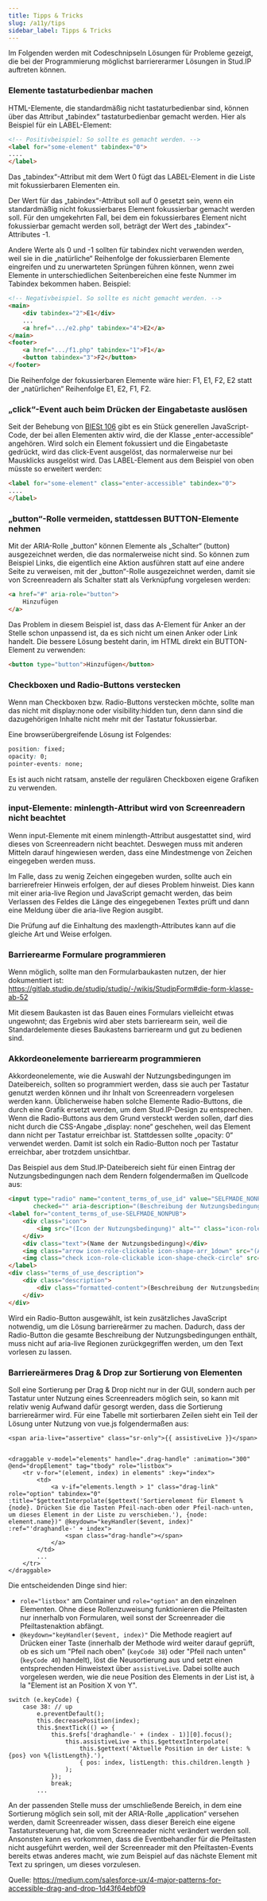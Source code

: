 ```yaml
---
title: Tipps & Tricks
slug: /a11y/tips
sidebar_label: Tipps & Tricks
---
```


Im Folgenden werden mit Codeschnipseln Lösungen für Probleme gezeigt, die bei der
Programmierung möglichst barriererarmer Lösungen in Stud.IP auftreten können.

### Elemente tastaturbedienbar machen

HTML-Elemente, die standardmäßig nicht tastaturbedienbar sind, können über das Attribut „tabindex“ tastaturbedienbar gemacht werden. Hier als Beispiel für ein LABEL-Element:

```html
<!-- Positivbeispiel: So sollte es gemacht werden. -->
<label for="some-element" tabindex="0">
....
</label>
```

Das „tabindex“-Attribut mit dem Wert 0 fügt das LABEL-Element in die Liste mit fokussierbaren Elementen ein.

Der Wert für das „tabindex“-Attribut soll auf 0 gesetzt sein, wenn ein standardmäßig nicht fokussierbares Element fokussierbar gemacht werden soll. Für den umgekehrten Fall, bei dem ein fokussierbares Element nicht fokussierbar gemacht werden soll, beträgt der Wert des „tabindex“-Attributes -1.

Andere Werte als 0 und -1 sollten für tabindex nicht verwenden werden, weil sie in die „natürliche“ Reihenfolge der fokussierbaren Elemente eingreifen und zu unerwarteten Sprüngen führen können, wenn zwei Elemente in unterschiedlichen Seitenbereichen eine feste Nummer im Tabindex bekommen haben. Beispiel:

```html
<!-- Negativbeispiel. So sollte es nicht gemacht werden. -->
<main>
    <div tabindex="2">E1</div>
    ...
    <a href=".../e2.php" tabindex="4">E2</a>
</main>
<footer>
    <a href=".../f1.php" tabindex="1">F1</a>
    <button tabindex="3">F2</button>
</footer>
```

Die Reihenfolge der fokussierbaren Elemente wäre hier: F1, E1, F2, E2 statt der „natürlichen“ Reihenfolge E1, E2, F1, F2.

### „click“-Event auch beim Drücken der Eingabetaste auslösen

Seit der Behebung von [BIESt 106](https://gitlab.studip.de/studip/studip/-/issues/106 "Wiki: Inhaltsverzeichnis nicht per Tastaturnavigation erreichbar") gibt es ein Stück generellen JavaScript-Code, der bei allen Elementen aktiv wird, die der Klasse „enter-accessible“ angehören. Wird solch ein Element fokussiert und die Eingabetaste gedrückt, wird das click-Event ausgelöst, das normalerweise nur bei Mausklicks ausgelöst wird. Das LABEL-Element aus dem Beispiel von oben müsste so erweitert werden:

```html
<label for="some-element" class="enter-accessible" tabindex="0">
....
</label>
```

### „button“-Rolle vermeiden, stattdessen BUTTON-Elemente nehmen

Mit der ARIA-Rolle „button“ können Elemente als „Schalter“ (button) ausgezeichnet werden, die das normalerweise nicht sind. So können zum Beispiel Links, die eigentlich eine Aktion ausführen statt auf eine andere Seite zu verweisen, mit der „button“-Rolle ausgezeichnet werden, damit sie von Screenreadern als Schalter statt als Verknüpfung vorgelesen werden:

```html
<a href="#" aria-role="button">
    Hinzufügen
</a>
```

Das Problem in diesem Beispiel ist, dass das A-Element für Anker an der Stelle schon unpassend ist, da es sich nicht um einen Anker oder Link handelt. Die bessere Lösung besteht darin, im HTML direkt ein BUTTON-Element zu verwenden:

```html
<button type="button">Hinzufügen</button>
```

### Checkboxen und Radio-Buttons verstecken

Wenn man Checkboxen bzw. Radio-Buttons verstecken möchte, sollte man das nicht mit display:none oder visibility:hidden tun, denn dann sind die dazugehörigen Inhalte nicht mehr mit der Tastatur fokussierbar.

Eine browserübergreifende Lösung ist Folgendes:

```css
position: fixed;
opacity: 0;
pointer-events: none;
```

Es ist auch nicht ratsam, anstelle der regulären Checkboxen eigene Grafiken zu verwenden.


### input-Elemente: minlength-Attribut wird von Screenreadern nicht beachtet

Wenn input-Elemente mit einem minlength-Attribut ausgestattet sind, wird dieses von Screenreadern nicht beachtet. Deswegen muss mit anderen Mitteln darauf hingewiesen werden, dass eine Mindestmenge von Zeichen eingegeben werden muss.

Im Falle, dass zu wenig Zeichen eingegeben wurden, sollte auch ein barrierefreier Hinweis erfolgen, der auf dieses Problem hinweist. Dies kann mit einer aria-live Region und JavaScript gemacht werden, das beim Verlassen
des Feldes die Länge des eingegebenen Textes prüft und dann eine Meldung über die aria-live Region ausgibt.

Die Prüfung auf die Einhaltung des maxlength-Attributes kann auf die gleiche Art und Weise erfolgen.

### Barrierearme Formulare programmieren

Wenn möglich, sollte man den Formularbaukasten nutzen, der hier dokumentiert ist: https://gitlab.studip.de/studip/studip/-/wikis/StudipForm#die-form-klasse-ab-52

Mit diesem Baukasten ist das Bauen eines Formulars vielleicht etwas ungewohnt; das Ergebnis wird aber stets barrierearm sein, weil die Standardelemente dieses Baukastens barrierearm und gut zu bedienen sind.

### Akkordeonelemente barrierearm programmieren

Akkordeonelemente, wie die Auswahl der Nutzungsbedingungen im Dateibereich, sollten so programmiert werden,
dass sie auch per Tastatur genutzt werden können und ihr Inhalt von Screenreadern vorgelesen werden kann.
Üblicherweise haben solche Elemente Radio-Buttons, die durch eine Grafik ersetzt werden, um dem Stud.IP-Design
zu entsprechen. Wenn die Radio-Buttons aus dem Grund versteckt werden sollen, darf dies nicht durch die CSS-Angabe
„display: none“ geschehen, weil das Element dann nicht per Tastatur erreichbar ist. Stattdessen sollte „opacity: 0“
verwendet werden. Damit ist solch ein Radio-Button noch per Tastatur erreichbar, aber trotzdem unsichtbar.

Das Beispiel aus dem Stud.IP-Dateibereich sieht für einen Eintrag der Nutzungsbedingungen nach dem
Rendern folgendermaßen im Quellcode aus:

```html
<input type="radio" name="content_terms_of_use_id" value="SELFMADE_NONPUB" id="content_terms_of_use-SELFMADE_NONPUB"
       checked="" aria-description="(Beschreibung der Nutzungsbedingungen)">
<label for="content_terms_of_use-SELFMADE_NONPUB">
    <div class="icon">
        <img src="(Icon der Nutzungsbedingung)" alt="" class="icon-role-clickable icon-shape-own-license" width="32" height="32">
    </div>
    <div class="text">(Name der Nutzungsbedingung)</div>
    <img class="arrow icon-role-clickable icon-shape-arr_1down" src="(Aufklapp-Icon)" alt="" width="24" height="24">
    <img class="check icon-role-clickable icon-shape-check-circle" src="(Ausgewählt-Icon)" alt="" width="32" height="32">
</label>
<div class="terms_of_use_description">
    <div class="description">
        <div class="formatted-content">(Beschreibung der Nutzungsbedingung)</div>
    </div>
</div>
```

Wird ein Radio-Button ausgewählt, ist kein zusätzliches JavaScript notwendig, um die Lösung barriereärmer zu machen.
Dadurch, dass der Radio-Button die gesamte Beschreibung der Nutzungsbedingungen enthält, muss nicht auf aria-live
Regionen zurückgegriffen werden, um den Text vorlesen zu lassen.


### Barriereärmeres Drag & Drop zur Sortierung von Elementen

Soll eine Sortierung per Drag & Drop nicht nur in der GUI, sondern auch per Tastatur unter Nutzung eines Screenreaders möglich sein,
so kann mit relativ wenig Aufwand dafür gesorgt werden, dass die Sortierung barriereärmer wird.
Für eine Tabelle mit sortierbaren Zeilen sieht ein Teil der Lösung unter Nutzung von vue.js folgendermaßen aus:
````vue
<span aria-live="assertive" class="sr-only">{{ assistiveLive }}</span>


<draggable v-model="elements" handle=".drag-handle" :animation="300" @end="dropElement" tag="tbody" role="listbox">
    <tr v-for="(element, index) in elements" :key="index">
        <td>
            <a v-if="elements.length > 1" class="drag-link" role="option" tabindex="0" :title="$gettextInterpolate($gettext('Sortierelement für Element %{node}. Drücken Sie die Tasten Pfeil-nach-oben oder Pfeil-nach-unten, um dieses Element in der Liste zu verschieben.'), {node: element.name})" @keydown="keyHandler($event, index)" :ref="'draghandle-' + index">
                <span class="drag-handle"></span>
            </a>
        </td>
        ...
    </tr>
</draggable>
````
Die entscheidenden Dinge sind hier:

- `role="listbox"` am Container und `role="option"` an den einzelnen Elementen. Ohne diese Rollenzuweisung funktionieren die Pfeiltasten nur innerhalb von Formularen, weil sonst der Screenreader die Pfeiltastenaktion abfängt.
- `@keydown="keyHandler($event, index)"` Die Methode reagiert auf Drücken einer Taste (innerhalb der Methode wird weiter darauf geprüft, ob es sich um "Pfeil nach oben" (`keyCode 38`) oder "Pfeil nach unten" (`keyCode 40`) handelt), löst die Neusortierung aus und setzt einen entsprechenden Hinweistext über `assistiveLive`. Dabei sollte auch vorgelesen werden, wie die neue Position des Elements in der List ist, à la "Element ist an Position X von Y".

````vue
switch (e.keyCode) {
    case 38: // up
        e.preventDefault();
        this.decreasePosition(index);
        this.$nextTick(() => {
            this.$refs['draghandle-' + (index - 1)][0].focus();
                this.assistiveLive = this.$gettextInterpolate(
                    this.$gettext('Aktuelle Position in der Liste: %{pos} von %{listLength}.'),
                    { pos: index, listLength: this.children.length }
                );
            });
            break;
        ...
````

An der passenden Stelle muss der umschließende Bereich, in dem eine Sortierung möglich sein soll,
mit der ARIA-Rolle „application“ versehen werden, damit Screenreader wissen, dass dieser Bereich
eine eigene Tastatursteuerung hat, die vom Screenreader nicht verändert werden soll. Ansonsten kann
es vorkommen, dass die Eventbehandler für die Pfeiltasten nicht ausgeführt werden, weil der
Screenreader mit den Pfeiltasten-Events bereits etwas anderes macht, wie zum Beispiel auf das
nächste Element mit Text zu springen, um dieses vorzulesen.

Quelle: https://medium.com/salesforce-ux/4-major-patterns-for-accessible-drag-and-drop-1d43f64ebf09

